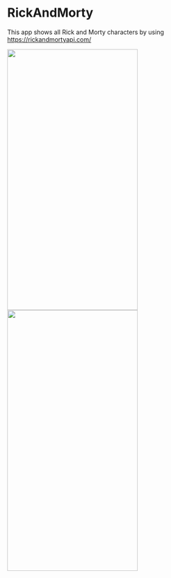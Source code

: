 # RickAndMorty

This app shows all Rick and Morty characters by using https://rickandmortyapi.com/

<img src="https://user-images.githubusercontent.com/34229320/114759977-7ed4ce00-9d67-11eb-9abb-eb3363405b82.png" width="300" height="600"> <img src="https://user-images.githubusercontent.com/34229320/114759993-8300eb80-9d67-11eb-9db8-268437304a4f.png" width="300" height="600">
